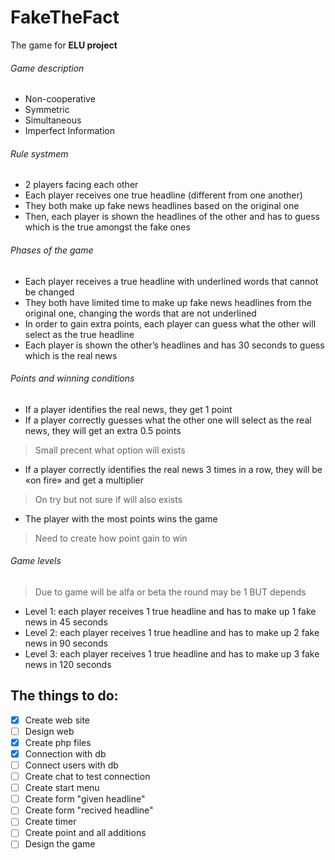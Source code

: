 # FakeTheFact
The game for **ELU project**
###### Game description
- Non-cooperative
- Symmetric
- Simultaneous
- Imperfect Information
###### Rule systmem
- 2 players facing each other
- Each player receives one true headline (different from one another)
- They both make up fake news headlines based on the original one
- Then, each player is shown the headlines of the other and has to guess which is the true amongst the fake ones
###### Phases of the game
- Each player receives a true headline with underlined words that cannot be changed
- They both have limited time to make up fake news headlines from the original one, changing the words that are not underlined
- In order to gain extra points, each player can guess what the other will select as the true headline
- Each player is shown the other’s headlines and has 30 seconds to guess which is the real news
###### Points and winning conditions
- If a player identifies the real news, they get 1 point
- If a player correctly guesses what the other one will select as the real news, they will get an extra 0.5 points
> Small precent what option will exists
- If a player correctly identifies the real news 3 times in a row, they will be «on fire» and get a multiplier
> On try but not sure if will also exists
- The player with the most points wins the game
> Need to create how point gain to win
###### Game levels
>Due to game will be alfa or beta the round may be 1 BUT depends
- Level 1: each player receives 1 true headline and has to make up 1 fake news in 45 seconds
- Level 2: each player receives 1 true headline and has to make up 2 fake news in 90 seconds
- Level 3: each player receives 1 true headline and has to make up 3 fake news in 120 seconds
## The things to do:
- [x] Create web site
- [ ] Design web 
- [x] Create php files
- [x] Connection with db
- [ ] Connect users with db
- [ ] Create chat to test connection
- [ ] Create start menu
- [ ] Create form "given headline"
- [ ] Create form "recived headline"
- [ ] Create timer
- [ ] Create point and all additions
- [ ] Design the game
